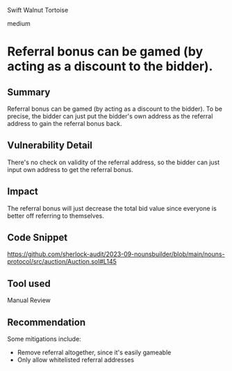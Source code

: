 Swift Walnut Tortoise

medium

# Referral bonus can be gamed (by acting as a discount to the bidder).

## Summary

Referral bonus can be gamed (by acting as a discount to the bidder). To be precise, the bidder can just put the bidder's own address as the referral address to gain the referral bonus back.

## Vulnerability Detail

There's no check on validity of the referral address, so the bidder can just input own address to get the referral bonus.

## Impact

The referral bonus will just decrease the total bid value since everyone is better off referring to themselves.

## Code Snippet

https://github.com/sherlock-audit/2023-09-nounsbuilder/blob/main/nouns-protocol/src/auction/Auction.sol#L145

## Tool used

Manual Review

## Recommendation
Some mitigations include:
- Remove referral altogether, since it's easily gameable
- Only allow whitelisted referral addresses